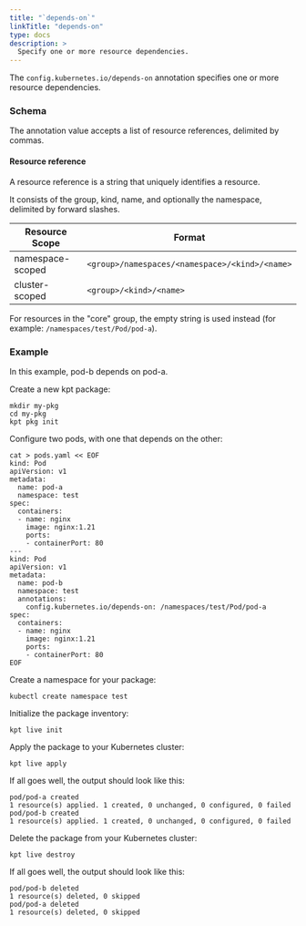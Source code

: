 ```yaml
---
title: "`depends-on`"
linkTitle: "depends-on"
type: docs
description: >
  Specify one or more resource dependencies.
---
```


The `config.kubernetes.io/depends-on` annotation specifies one or more resource
dependencies.

### Schema

The annotation value accepts a list of resource references, delimited by commas.

#### Resource reference

A resource reference is a string that uniquely identifies a resource.

It consists of the group, kind, name, and optionally the namespace, delimited by
forward slashes.

| Resource Scope | Format |
| -------------- | ------ |
| namespace-scoped | `<group>/namespaces/<namespace>/<kind>/<name>` |
| cluster-scoped   | `<group>/<kind>/<name>` |

For resources in the "core" group, the empty string is used instead
(for example: `/namespaces/test/Pod/pod-a`).

### Example

In this example, pod-b depends on pod-a.

Create a new kpt package:

```shell
mkdir my-pkg
cd my-pkg
kpt pkg init
```

Configure two pods, with one that depends on the other:

```shell
cat > pods.yaml << EOF
kind: Pod
apiVersion: v1
metadata:
  name: pod-a
  namespace: test
spec:
  containers:
  - name: nginx
    image: nginx:1.21
    ports:
    - containerPort: 80
---
kind: Pod
apiVersion: v1
metadata:
  name: pod-b
  namespace: test
  annotations:
    config.kubernetes.io/depends-on: /namespaces/test/Pod/pod-a
spec:
  containers:
  - name: nginx
    image: nginx:1.21
    ports:
    - containerPort: 80
EOF
```

Create a namespace for your package:

```shell
kubectl create namespace test
```

Initialize the package inventory:

```shell
kpt live init
```

Apply the package to your Kubernetes cluster:

```shell
kpt live apply
```

If all goes well, the output should look like this:

```
pod/pod-a created
1 resource(s) applied. 1 created, 0 unchanged, 0 configured, 0 failed
pod/pod-b created
1 resource(s) applied. 1 created, 0 unchanged, 0 configured, 0 failed
```

Delete the package from your Kubernetes cluster:

```shell
kpt live destroy
```

If all goes well, the output should look like this:

```
pod/pod-b deleted
1 resource(s) deleted, 0 skipped
pod/pod-a deleted
1 resource(s) deleted, 0 skipped
```
